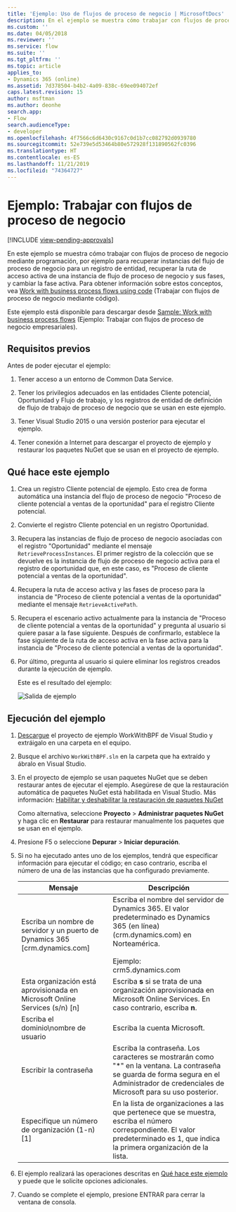 ```yaml
---
title: 'Ejemplo: Uso de flujos de proceso de negocio | MicrosoftDocs'
description: En el ejemplo se muestra cómo trabajar con flujos de proceso de negocio mediante programación, por ejemplo para recuperar instancias del flujo de proceso de negocio para un registro de entidad, recuperar la ruta de acceso activa de una instancia de flujo de proceso de negocio y sus fases, y cambiar la fase activa.
ms.custom: ''
ms.date: 04/05/2018
ms.reviewer: ''
ms.service: flow
ms.suite: ''
ms.tgt_pltfrm: ''
ms.topic: article
applies_to:
- Dynamics 365 (online)
ms.assetid: 7d378504-b4b2-4a09-838c-69ee094072ef
caps.latest.revision: 15
author: msftman
ms.author: deonhe
search.app:
- Flow
search.audienceType:
- developer
ms.openlocfilehash: 4f7566c6d6430c9167c0d1b7cc082792d0939780
ms.sourcegitcommit: 52e739e5d53464b80e572928f131890562fc0396
ms.translationtype: HT
ms.contentlocale: es-ES
ms.lasthandoff: 11/21/2019
ms.locfileid: "74364727"
---
```

# <a name="sample-work-with-business-process-flows"></a>Ejemplo: Trabajar con flujos de proceso de negocio
[!INCLUDE [view-pending-approvals](../includes/cc-rebrand.md)]

En este ejemplo se muestra cómo trabajar con flujos de proceso de negocio mediante programación, por ejemplo para recuperar instancias del flujo de proceso de negocio para un registro de entidad, recuperar la ruta de acceso activa de una instancia de flujo de proceso de negocio y sus fases, y cambiar la fase activa. Para obtener información sobre estos conceptos, vea [Work with business process flows using code](business-process-flows-code.md) (Trabajar con flujos de proceso de negocio mediante código).  

 Este ejemplo está disponible para descargar desde [Sample: Work with business process flows](https://go.microsoft.com/fwlink/p/?LinkId=846108) (Ejemplo: Trabajar con flujos de proceso de negocio empresariales).  

<a name="BKMK_Prerequisites"></a>   
## <a name="prerequisites"></a>Requisitos previos  
 Antes de poder ejecutar el ejemplo:  

1. Tener acceso a un entorno de Common Data Service.  

2. Tener los privilegios adecuados en las entidades Cliente potencial, Oportunidad y Flujo de trabajo, y los registros de entidad de definición de flujo de trabajo de proceso de negocio que se usan en este ejemplo.  

3. Tener Visual Studio 2015 o una versión posterior para ejecutar el ejemplo.  

4. Tener conexión a Internet para descargar el proyecto de ejemplo y restaurar los paquetes NuGet que se usan en el proyecto de ejemplo.  

<a name="BKMK_WhatThisSampleDoes"></a>   
## <a name="what-this-sample-does"></a>Qué hace este ejemplo  

1.  Crea un registro Cliente potencial de ejemplo. Esto crea de forma automática una instancia del flujo de proceso de negocio "Proceso de cliente potencial a ventas de la oportunidad" para el registro Cliente potencial.  

2.  Convierte el registro Cliente potencial en un registro Oportunidad.  


4.  Recupera las instancias de flujo de proceso de negocio asociadas con el registro "Oportunidad" mediante el mensaje `RetrieveProcessInstances`. El primer registro de la colección que se devuelve es la instancia de flujo de proceso de negocio activa para el registro de oportunidad que, en este caso, es "Proceso de cliente potencial a ventas de la oportunidad".  

5.  Recupera la ruta de acceso activa y las fases de proceso para la instancia de "Proceso de cliente potencial a ventas de la oportunidad" mediante el mensaje `RetrieveActivePath`.  

6.  Recupera el escenario activo actualmente para la instancia de "Proceso de cliente potencial a ventas de la oportunidad" y pregunta al usuario si quiere pasar a la fase siguiente. Después de confirmarlo, establece la fase siguiente de la ruta de acceso activa en la fase activa para la instancia de "Proceso de cliente potencial a ventas de la oportunidad".  

7.  Por último, pregunta al usuario si quiere eliminar los registros creados durante la ejecución de ejemplo.  

     Este es el resultado del ejemplo:  

    ![Salida de ejemplo](media/work-with-bpf-sample-output.png "Salida de ejemplo")  

<a name="BKMK_runSample"></a>   
## <a name="run-the-sample"></a>Ejecución del ejemplo  

1. [Descargue](https://go.microsoft.com/fwlink/p/?LinkId=846108) el proyecto de ejemplo WorkWithBPF de Visual Studio y extráigalo en una carpeta en el equipo.  

2. Busque el archivo `WorkWithBPF.sln` en la carpeta que ha extraído y ábralo en Visual Studio.  

3. En el proyecto de ejemplo se usan paquetes NuGet que se deben restaurar antes de ejecutar el ejemplo. Asegúrese de que la restauración automática de paquetes NuGet está habilitada en Visual Studio. Más información: [Habilitar y deshabilitar la restauración de paquetes NuGet](https://go.microsoft.com/fwlink/?linkid=846106)  

    Como alternativa, seleccione **Proyecto** > **Administrar paquetes NuGet** y haga clic en **Restaurar** para restaurar manualmente los paquetes que se usan en el ejemplo.  

4. Presione F5 o seleccione **Depurar** > **Iniciar depuración**.  

5. Si no ha ejecutado antes uno de los ejemplos, tendrá que especificar información para ejecutar el código; en caso contrario, escriba el número de una de las instancias que ha configurado previamente.  


   |                                 Mensaje                                  |                                                                                             Descripción                                                                                             |
   |-------------------------------------------------------------------------|-----------------------------------------------------------------------------------------------------------------------------------------------------------------------------------------------------|
   |      Escriba un nombre de servidor y un puerto de Dynamics 365 [crm.dynamics.com]       | Escriba el nombre del servidor de Dynamics 365. El valor predeterminado es Dynamics 365 (en línea) (crm.dynamics.com) en Norteamérica.<br /><br /> Ejemplo: <br />crm5.dynamics.com |
   | Esta organización está aprovisionada en Microsoft Online Services (s/n) [n] |                                                 Escriba **s** si se trata de una organización aprovisionada en Microsoft Online Services. En caso contrario, escriba **n**.                                                  |
   |                          Escriba el dominio\nombre de usuario                          |                                                                                    Escriba la cuenta Microsoft.                                                                                     |
   |                             Escribir la contraseña                              |                      Escriba la contraseña. Los caracteres se mostrarán como "\*" en la ventana. La contraseña se guarda de forma segura en el Administrador de credenciales de Microsoft para su uso posterior.                       |
   |                Especifique un número de organización (1-n) [1]                 |                      En la lista de organizaciones a las que pertenece que se muestra, escriba el número correspondiente. El valor predeterminado es 1, que indica la primera organización de la lista.                       |


6. El ejemplo realizará las operaciones descritas en [Qué hace este ejemplo](#what-this-sample-does) y puede que le solicite opciones adicionales.  

7. Cuando se complete el ejemplo, presione ENTRAR para cerrar la ventana de consola.  


